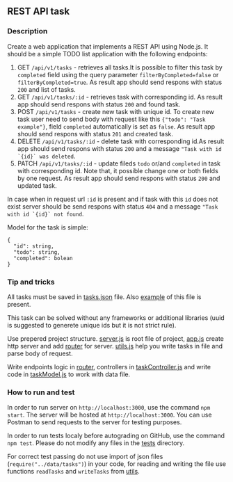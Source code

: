 ## REST API task

### Description

Create a web application that implements a REST API using Node.js.
It should be a simple TODO list application with the following
endpoints:

1. GET `/api/v1/tasks` - retrieves all tasks.It is possible to filter this task by `completed` field using the query parameter `filterByCompleted=false` or `filterByCompleted=true`. As result app should send respons with status `200` and list of tasks.
1. GET `/api/v1/tasks/:id` - retrieves task with corresponding id. As result app should send respons with status `200` and found task.
1. POST `/api/v1/tasks` - create new task with unique id. To create new task user need to send body with request like this `{"todo": "Task example"}`, field `completed` automatically is set as `false`. As result app should send respons with status `201` and created task.
1. DELETE `/api/v1/tasks/:id` - delete task with corresponding id.As result app should send respons with status `200` and a message `` "Task with id `{id}` was deleted ``.
1. PATCH `/api/v1/tasks/:id` - update fileds `todo` or/and `completed` in task with corresponding id. Note that, it possible change one or both fields by one request. As result app should send respons with status `200` and updated task.

In case when in request url `:id` is present and if task with this `id` does not exist server should be send respons with status `404` and a message `` "Task with id `{id}` not found ``.

Model for the task is simple:

```
{
  "id": string,
  "todo": string,
  "completed": bolean
}
```

### Tip and tricks

All tasks must be saved in [tasks.json](./data/tasks.json) file. Also [example](./data/tasks.json.example) of this file is present.

This task can be solved without any frameworks or additional libraries (uuid is suggested to generete unique ids but it is not strict rule).

Use prepered project structure.
[server.js](./server.js) is root file of project, [app.js](./app.js) create http server and add [router](./router.js) for server.
[utils.js](./utils.js) help you write tasks in file and parse body of request.

Write endpoints logic in [router](./router.js), controllers in [taskController.js](./controllers/taskController.js) and write code in [taskModel.js](./models/taskModel.js) to work with data file.

### How to run and test

In order to run server on `http://localhost:3000`, use the command `npm start`. The server will be hosted at `http://localhost:3000`. You can use Postman to send requests to the server for testing purposes.

In order to run tests localy before autograding on GitHub, use the command `npm test`. Please do not modify any files in the [tests](./tests/) directory.

For correct test passing do not use import of json files (`require("../data/tasks")`) in your code, for reading and writing the file use functions `readTasks` and `writeTasks` from [utils](./utils.js).

